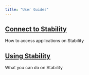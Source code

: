 ```yaml
---
title: "User Guides"
---
```


<div class="docs-card-container">
<div class="row row-cols-1 row-cols-md-3a g-4">
  
  <div class="col">
    <div class="card card-body h-100 d-flex flex-column" >
    <a href="/connect_to_stability" class="card-title card-link stretched-link"> <h2>Connect to Stability</h2></a>
    <p class="card-text">How to access applications on Stability</p>
</div>
  </div>

  <div class="col">
    <div class="card card-body h-100 d-flex flex-column">
    <a href="/using_stability" class="card-title card-link stretched-link"> <h2>Using Stability</h2></a>
    <p class="card-text">What you can do on Stability</p>
</div>
</div>
</div>
</div>